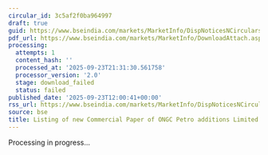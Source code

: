 ```yaml
---
circular_id: 3c5af2f0ba964997
draft: true
guid: https://www.bseindia.com/markets/MarketInfo/DispNoticesNCirculars.aspx?Noticeid={F549AE56-7345-4747-AE93-78985C27F97E}&noticeno=20250923-42&dt=09/23/2025&icount=42&totcount=84&flag=0
pdf_url: https://www.bseindia.com/markets/MarketInfo/DownloadAttach.aspx?id=20250923-42&attachedId=
processing:
  attempts: 1
  content_hash: ''
  processed_at: '2025-09-23T21:31:30.561758'
  processor_version: '2.0'
  stage: download_failed
  status: failed
published_date: '2025-09-23T12:00:41+00:00'
rss_url: https://www.bseindia.com/markets/MarketInfo/DispNoticesNCirculars.aspx?Noticeid={F549AE56-7345-4747-AE93-78985C27F97E}&noticeno=20250923-42&dt=09/23/2025&icount=42&totcount=84&flag=0
source: bse
title: Listing of new Commercial Paper of ONGC Petro additions Limited
---
```


Processing in progress...